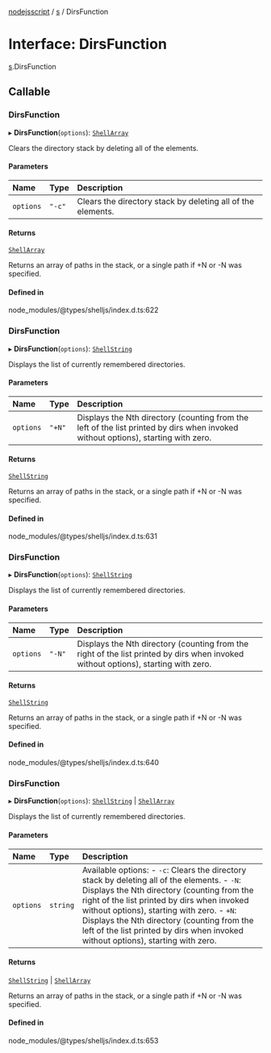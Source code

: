 [nodejsscript](../README.md) / [s](../modules/s.md) / DirsFunction

# Interface: DirsFunction

[s](../modules/s.md).DirsFunction

## Callable

### DirsFunction

▸ **DirsFunction**(`options`): [`ShellArray`](../modules/s.md#shellarray)

Clears the directory stack by deleting all of the elements.

#### Parameters

| Name | Type | Description |
| :------ | :------ | :------ |
| `options` | ``"-c"`` | Clears the directory stack by deleting all of the elements. |

#### Returns

[`ShellArray`](../modules/s.md#shellarray)

Returns an array of paths in the stack, or a single path if +N or -N was specified.

#### Defined in

node_modules/@types/shelljs/index.d.ts:622

### DirsFunction

▸ **DirsFunction**(`options`): [`ShellString`](../modules/s.md#shellstring-1)

Displays the list of currently remembered directories.

#### Parameters

| Name | Type | Description |
| :------ | :------ | :------ |
| `options` | ``"+N"`` | Displays the Nth directory (counting from the left of the list                printed by dirs when invoked without options), starting with zero. |

#### Returns

[`ShellString`](../modules/s.md#shellstring-1)

Returns an array of paths in the stack, or a single path if +N or -N was specified.

#### Defined in

node_modules/@types/shelljs/index.d.ts:631

### DirsFunction

▸ **DirsFunction**(`options`): [`ShellString`](../modules/s.md#shellstring-1)

Displays the list of currently remembered directories.

#### Parameters

| Name | Type | Description |
| :------ | :------ | :------ |
| `options` | ``"-N"`` | Displays the Nth directory (counting from the right of the list                printed by dirs when invoked without options), starting with zero. |

#### Returns

[`ShellString`](../modules/s.md#shellstring-1)

Returns an array of paths in the stack, or a single path if +N or -N was specified.

#### Defined in

node_modules/@types/shelljs/index.d.ts:640

### DirsFunction

▸ **DirsFunction**(`options`): [`ShellString`](../modules/s.md#shellstring-1) \| [`ShellArray`](../modules/s.md#shellarray)

Displays the list of currently remembered directories.

#### Parameters

| Name | Type | Description |
| :------ | :------ | :------ |
| `options` | `string` | Available options:        - `-c`: Clears the directory stack by deleting all of the elements.        - `-N`: Displays the Nth directory (counting from the right of the list                printed by dirs when invoked without options), starting with zero.        - `+N`: Displays the Nth directory (counting from the left of the list                printed by dirs when invoked without options), starting with zero. |

#### Returns

[`ShellString`](../modules/s.md#shellstring-1) \| [`ShellArray`](../modules/s.md#shellarray)

Returns an array of paths in the stack, or a single path if +N or -N was specified.

#### Defined in

node_modules/@types/shelljs/index.d.ts:653
